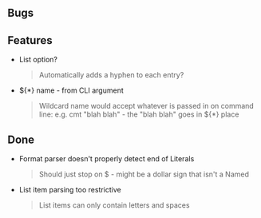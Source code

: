 ## Bugs


## Features

- List option?
    > Automatically adds a hyphen to each entry?
- ${*} name - from CLI argument
    > Wildcard name would accept whatever is passed in on command line: e.g. cmt "blah blah" - the "blah blah" goes in ${*} place

## Done

- Format parser doesn't properly detect end of Literals
    > Should just stop on $ - might be a dollar sign that isn't a Named
- List item parsing too restrictive
    > List items can only contain letters and spaces
